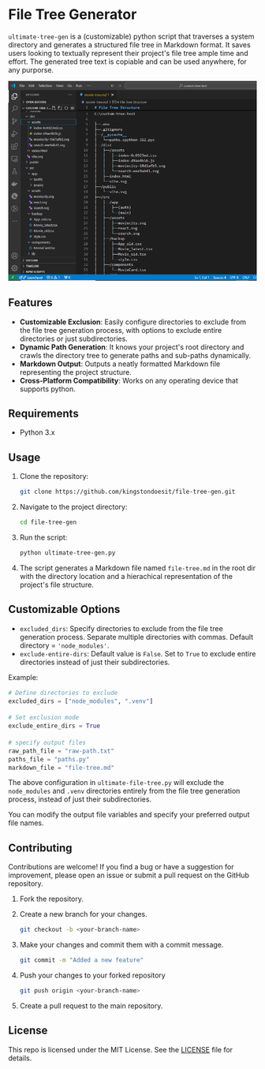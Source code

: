 # File Tree Generator

`ultimate-tree-gen` is a (customizable) python script that traverses a system directory and generates a structured file tree in Markdown format. It saves users looking to textually represent their project's file tree ample time and effort. The generated tree text is copiable and can be used anywhere, for any purporse.

![file-tree-gen demo](./Assets/treegen-demo.png)

## Features

- **Customizable Exclusion**: Easily configure directories to exclude from the file tree generation process, with options to exclude entire directories or just subdirectories.
- **Dynamic Path Generation**: It knows your project's root directory and crawls the directory tree to generate paths and sub-paths dynamically.
- **Markdown Output**: Outputs a neatly formatted Markdown file representing the project structure.
- **Cross-Platform Compatibility**: Works on any operating device that supports python.

<!-- - Generates a visual representation of the directory structure.
- Excludes specified directories. -->

## Requirements

- Python 3.x

## Usage

1. Clone the repository:

   ```bash
   git clone https://github.com/kingstondoesit/file-tree-gen.git
   ```

2. Navigate to the project directory:

   ``` bash
   cd file-tree-gen
   ```

3. Run the script:

   ``` bash
   python ultimate-tree-gen.py
   ```

4. The script generates a Markdown file named `file-tree.md` in the root dir with the directory location and a hierachical representation of the project's file structure.

## Customizable Options

- `excluded_dirs`: Specify directories to exclude from the file tree generation process. Separate multiple directories with commas. Default directory = `'node_modules'`.
- `exclude-entire-dirs`: Default value is `False`. Set to `True` to exclude entire directories instead of just their subdirectories.

Example:

   ``` python
   # Define directories to exclude
   excluded_dirs = ["node_modules", ".venv"]

   # Set exclusion mode
   exclude_entire_dirs = True  

   # specify output files
   raw_path_file = "raw-path.txt"
   paths_file = "paths.py"
   markdown_file = "file-tree.md"
   ```

The above configuration in `ultimate-file-tree.py` will exclude the `node_modules` and `.venv` directories entirely from the file tree generation process, instead of just their subdirectories.

You can modify the output file variables and specify your preferred output file names.

## Contributing

Contributions are welcome! If you find a bug or have a suggestion for improvement, please open an issue or submit a pull request on the GitHub repository.

1. Fork the repository.

2. Create a new branch for your changes.

   ``` bash
   git checkout -b <your-branch-name>
   ```

3. Make your changes and commit them with a commit message.

   ``` bash
   git commit -m "Added a new feature"
   ```

4. Push your changes to your forked repository

   ``` bash
   git push origin <your-branch-name>

   ```

5. Create a pull request to the main repository.

## License

This repo is licensed under the MIT License. See the [LICENSE](./LICENSE) file for details.
